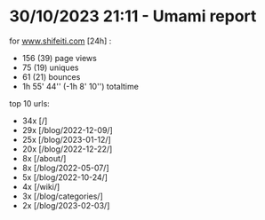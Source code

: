 # 30/10/2023 21:11 - Umami report
for www.shifeiti.com [24h] :

 - 156 (39) page views
 - 75 (19) uniques
 - 61 (21) bounces
 - 1h 55' 44'' (-1h 8' 10'') totaltime


top 10 urls:
 - 34x [/]
 - 29x [/blog/2022-12-09/]
 - 25x [/blog/2023-01-12/]
 - 20x [/blog/2022-12-22/]
 - 8x [/about/]
 - 8x [/blog/2022-05-07/]
 - 5x [/blog/2022-10-24/]
 - 4x [/wiki/]
 - 3x [/blog/categories/]
 - 2x [/blog/2023-02-03/]


